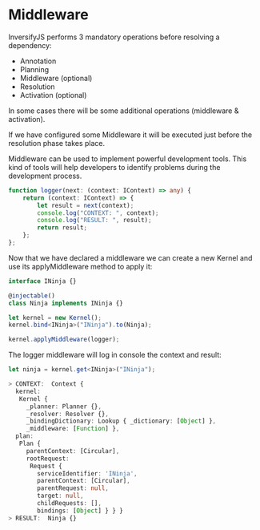 # Middleware
InversifyJS performs 3 mandatory operations before resolving a dependency:

- Annotation
- Planning
- Middleware (optional)
- Resolution
- Activation (optional)

In some cases there will be some additional operations (middleware & activation).

If we have configured some Middleware it will be executed just before the resolution phase takes place.

Middleware can be used to implement powerful development tools. This kind of tools will help developers to identify problems during the development process.

```ts
function logger(next: (context: IContext) => any) {
    return (context: IContext) => {
        let result = next(context);
        console.log("CONTEXT: ", context);
        console.log("RESULT: ", result);
        return result;
    };
};
```

Now that we have declared a middleware we can create a new Kernel and use its applyMiddleware method to apply it:

```ts
interface INinja {}

@injectable()
class Ninja implements INinja {}

let kernel = new Kernel();
kernel.bind<INinja>("INinja").to(Ninja);

kernel.applyMiddleware(logger);
```

The logger middleware will log in console the context and result:

```ts
let ninja = kernel.get<INinja>("INinja");

> CONTEXT:  Context {
  kernel: 
   Kernel {
     _planner: Planner {},
     _resolver: Resolver {},
     _bindingDictionary: Lookup { _dictionary: [Object] },
     _middleware: [Function] },
  plan: 
   Plan {
     parentContext: [Circular],
     rootRequest: 
      Request {
        serviceIdentifier: 'INinja',
        parentContext: [Circular],
        parentRequest: null,
        target: null,
        childRequests: [],
        bindings: [Object] } } }
> RESULT:  Ninja {}
```